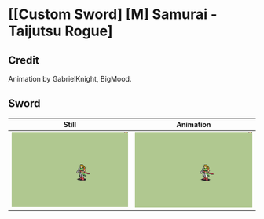 # [\[Custom Sword\] \[M\] Samurai - Taijutsu Rogue]

## Credit

Animation by GabrielKnight, BigMood.
	
## Sword

| Still | Animation |
| :---: | :-------: |
| ![Sword still](./Sword_000.png) | ![Sword animation](./Sword.gif) |

